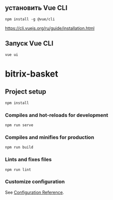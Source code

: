 ## установить Vue CLI
```
npm install -g @vue/cli
```
https://cli.vuejs.org/ru/guide/installation.html

## Запуск Vue CLI

```
vue ui
```

# bitrix-basket

## Project setup
```
npm install
```

### Compiles and hot-reloads for development
```
npm run serve
```

### Compiles and minifies for production
```
npm run build
```

### Lints and fixes files
```
npm run lint
```

### Customize configuration
See [Configuration Reference](https://cli.vuejs.org/config/).

